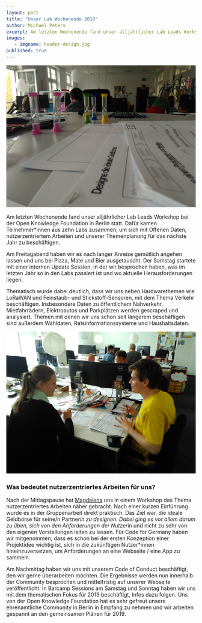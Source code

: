 ```yaml
---
layout: post
title: "Unser Lab Wochenende 2018"
author: Michael Peters
excerpt: Am letzten Wochenende fand unser alljährlicher Lab Leads Workshop bei der Open Knowledge Foundation in Berlin statt. Dafür kamen Teilnehmer*innen aus 10 Labs zusammen, um sich mit Offenen Daten, nutzerzentriertem Arbeiten und unserer Themenplanung für das nächste Jahr zu beschäftigen.
images:
   - imgname: header-design.jpg
published: true
---
```

![header-design](/assets/blog/header-design.jpg)

Am letzten Wochenende fand unser alljährlicher Lab Leads Workshop bei der Open Knowledge Foundation in Berlin statt. Dafür kamen Teilnehmer*innen aus zehn Labs zusammen, um sich mit Offenen Daten, nutzerzentriertem Arbeiten und unserer Themenplanung für das nächste Jahr zu beschäftigen.

Am Freitagabend haben wir es nach langer Anreise gemütlich angehen lassen und uns bei Pizza, Mate und Bier ausgetauscht. Der Samstag startete mit einer internen Update Session, in der wir besprochen haben, was im letzten Jahr so in den Labs passiert ist und wo aktuelle Herausforderungen liegen. 

Thematisch wurde dabei deutlich, dass wir uns neben Hardwarethemen wie LoRaWAN und Feinstaub- und Stickstoff-Sensoren, mit dem Thema Verkehr beschäftigen. Insbesondere Daten zu öffentlichem Nahverkehr, Mietfahrrädern, Elektroautos und Parkplätzen werden gescraped und analysiert. Themen mit denen wir uns schon seit längerem beschäftigen sind außerdem Wahldaten, Ratsinformationssysteme und Haushaltsdaten.

![maxi-julia](/assets/blog/maxi-julia.jpg)

### Was bedeutet nutzerzentriertes Arbeiten für uns?

Nach der Mittagspause hat [Magdalena](https://hellomagda.de/) uns in einem Workshop das Thema nutzerzentriertes Arbeiten näher gebracht. Nach einer kurzen Einführung wurde es in der Gruppenarbeit direkt praktisch. Das Ziel war, die ideale Geldbörse für seine/n Partner*in zu designen. Dabei ging es vor allem darum zu üben, sich von den Anforderungen der Nutzer*in und nicht zu sehr von den eigenen Vorstellungen leiten zu lassen. Für Code for Germany haben wir mitgenommen, dass es schon bei der ersten Konzeption einer Projektidee wichtig ist, sich in die zukünftigen Nutzer*innen hineinzuversetzen, um Anforderungen an eine Webseite / eine App zu sammeln.

Am Nachmittag haben wir uns mit unserem Code of Conduct beschäftigt, den wir gerne überarbeiten möchten. Die Ergebnisse werden nun innerhalb der Community besprochen und mittelfristig auf unserer Webseite veröffentlicht. In Barcamp Sessions am Samstag und Sonntag haben wir uns mit dem thematischen Fokus für 2019 beschäftigt, Infos dazu folgen. Uns von der Open Knowledge Foundation hat es sehr gefreut unsere ehrenamtliche Community in Berlin in Empfang zu nehmen und wir arbeiten gespannt an den gemeinsamen Plänen für 2019.  
